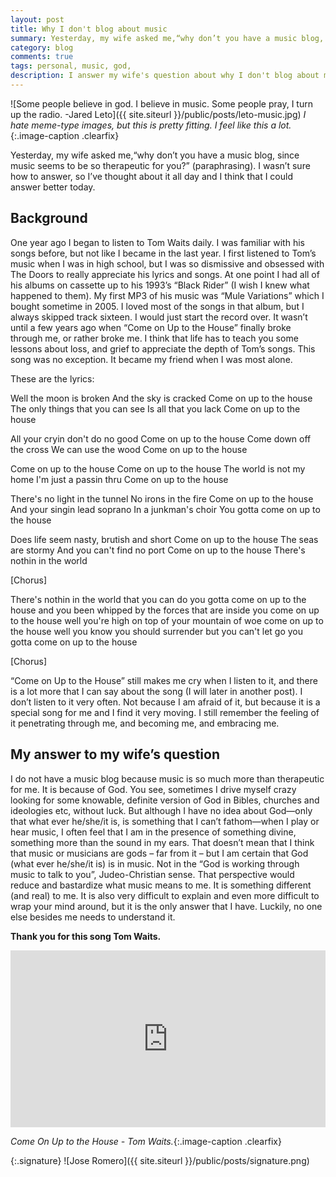 ```yaml
---
layout: post
title: Why I don't blog about music
summary: Yesterday, my wife asked me,“why don’t you have a music blog, since music seems to be so therapeutic for you?”
category: blog
comments: true
tags: personal, music, god,
description: I answer my wife's question about why I don't blog about music.
---
```


![Some people believe in god. I believe in music. Some people pray, I turn up the radio. -Jared Leto]({{ site.siteurl }}/public/posts/leto-music.jpg)
*I hate meme-type images, but this is pretty fitting. I feel like this a lot.*{:.image-caption .clearfix}


Yesterday, my wife asked me,“why don’t you have a music blog, since music seems to be so therapeutic for you?” (paraphrasing). I wasn’t sure how to answer, so I’ve thought about it all day and I think that I could answer better today.

## Background
One year ago I began to listen to Tom Waits daily. I was familiar with his songs before, but not like I became in the last year. I first listened to Tom’s music when I was in high school, but I was so dismissive and obsessed with The Doors to really appreciate his lyrics and songs. At one point I had all of his albums on cassette up to his 1993’s “Black Rider” (I wish I knew what happened to them).  My first MP3 of his music was “Mule Variations” which I bought sometime in 2005. I loved most of the songs in that album, but I always skipped track sixteen. I would just start the record over. It wasn’t until a few years ago when “Come on Up to the House” finally broke through me, or rather broke me. I think that life has to teach you some lessons about loss, and grief to appreciate the depth of Tom’s songs. This song was no exception. It became my friend when I was most alone.

These are the lyrics:

Well the moon is broken
And the sky is cracked
Come on up to the house
The only things that you can see
Is all that you lack
Come on up to the house

All your cryin don't do no good
Come on up to the house
Come down off the cross
We can use the wood
Come on up to the house

Come on up to the house
Come on up to the house
The world is not my home
I'm just a passin thru
Come on up to the house

There's no light in the tunnel
No irons in the fire
Come on up to the house
And your singin lead soprano
In a junkman's choir
You gotta come on up to the house

Does life seem nasty, brutish and short
Come on up to the house
The seas are stormy
And you can't find no port
Come on up to the house
There's nothin in the world

[Chorus]

There's nothin in the world
that you can do
you gotta come on up to the house
and you been whipped by the forces
that are inside you
come on up to the house
well you're high on top
of your mountain of woe
come on up to the house
well you know you should surrender
but you can't let go
you gotta come on up to the house

[Chorus]

“Come on Up to the House” still makes me cry when I listen to it, and there is a lot more that I can say about the song (I will later in another post). I don’t listen to it very often. Not because I am afraid of it, but because it is a special song for me and I find it very moving. I still remember the feeling of it penetrating through me, and becoming me, and embracing me.

## My answer to my wife’s question
I do not have a music blog because music is so much more than therapeutic for me. It is because of God. You see, sometimes I drive myself crazy looking for some knowable, definite version of God in Bibles, churches and ideologies etc, without luck. But although I have no idea about God—only that what ever he/she/it is, is something that I can’t fathom—when I play or hear music, I often feel that I am in the presence of something divine, something more than the sound in my ears. That doesn’t mean that I think that music or musicians are gods – far from it – but I am certain that God (what ever he/she/it is) is in music. Not in the “God is working through music to talk to you”, Judeo-Christian sense. That perspective would reduce and bastardize what music means to me. It is something different (and real) to me. It is also very difficult to explain and even more difficult to wrap your mind around, but it is the only answer that I have. Luckily, no one else besides me needs to understand it.

**Thank you for this song Tom Waits.**
 <style>.embed-container { position: relative; padding-bottom: 56.25%; height: 0; overflow: hidden; max-width: 100%; } .embed-container iframe, .embed-container object, .embed-container embed { position: absolute; top: 0; left: 0; width: 100%; height: 100%; }</style>
<div class='embed-container'><iframe src='https://www.youtube.com/embed/hUE-ic_Q0g4?rel=0&amp;showinfo=0' frameborder='0' allowfullscreen></iframe></div>

*Come On Up to the House - Tom Waits.*{:.image-caption .clearfix}

{:.signature}
![Jose Romero]({{ site.siteurl }}/public/posts/signature.png)

